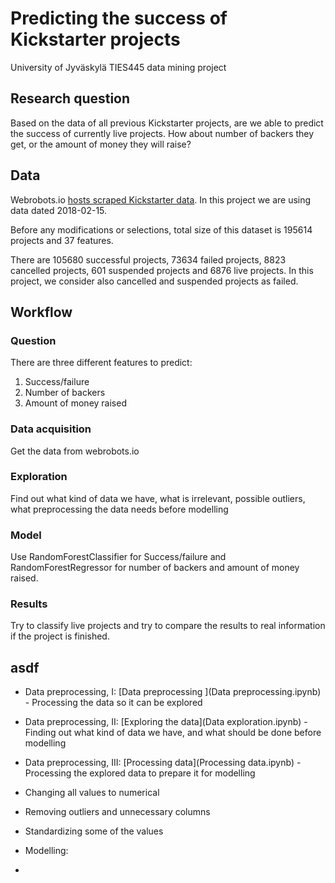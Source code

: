 # Predicting the success of Kickstarter projects 
University of Jyväskylä TIES445 data mining project

## Research question
Based on the data of all previous Kickstarter projects, are we able to predict the success of currently live projects. How about number of backers they get, or the amount of money they will raise?

## Data

Webrobots.io [hosts scraped Kickstarter data](https://webrobots.io/kickstarter-datasets/). In this project we are using data dated 2018-02-15.

Before any modifications or selections, total size of this dataset is 195614 projects and 37 features. 

There are 105680 successful projects, 73634 failed projects, 8823 cancelled projects, 601 suspended projects and 6876 live projects. In this project, we consider also cancelled and suspended projects as failed.

## Workflow

### Question
There are three different features to predict:
1. Success/failure
2. Number of backers
3. Amount of money raised

### Data acquisition
Get the data from webrobots.io

### Exploration
Find out what kind of data we have, what is irrelevant, possible outliers, what preprocessing the data needs before modelling

### Model
Use RandomForestClassifier for Success/failure and RandomForestRegressor for number of backers and amount of money raised.

### Results

Try to classify live projects and try to compare the results to real information if the project is finished.


## asdf

- Data preprocessing, I: [Data preprocessing ](Data preprocessing.ipynb) - Processing the data so it can be explored
- Data preprocessing, II: [Exploring the data](Data exploration.ipynb) - Finding out what kind of data we have, and what should be done before modelling
- Data preprocessing, III: [Processing data](Processing data.ipynb) - Processing the explored data to prepare it for modelling
 - Changing all values to numerical
 - Removing outliers and unnecessary columns
 - Standardizing some of the values
 
- Modelling: 
- 
